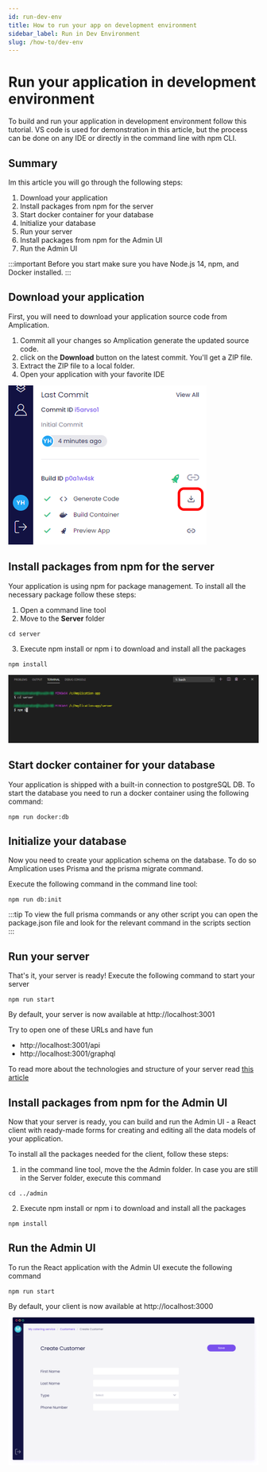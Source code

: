 ```yaml
---
id: run-dev-env
title: How to run your app on development environment
sidebar_label: Run in Dev Environment
slug: /how-to/dev-env
---
```


# Run your application in development environment

To build and run your application in development environment follow this tutorial.
VS code is used for demonstration in this article, but the process can be done on any IDE or directly in the command line with npm CLI.

## Summary

Im this article you will go through the following steps:

1. Download your application
2. Install packages from npm for the server
3. Start docker container for your database
4. Initialize your database
5. Run your server
6. Install packages from npm for the Admin UI
7. Run the Admin UI

:::important
Before you start make sure you have Node.js 14, npm, and Docker installed.
:::

## Download your application

First, you will need to download your application source code from Amplication.

1. Commit all your changes so Amplication generate the updated source code.
2. click on the **Download** button on the latest commit. You'll get a ZIP file.
3. Extract the ZIP file to a local folder.
4. Open your application with your favorite IDE

![](./assets/download-code.png)

## Install packages from npm for the server

Your application is using npm for package management. To install all the necessary package follow these steps:

1. Open a command line tool
2. Move to the **Server** folder

```
cd server
```

3. Execute npm install or npm i to download and install all the packages

```
npm install
```

![](./assets/npm-server-install.png)

## Start docker container for your database

Your application is shipped with a built-in connection to postgreSQL DB. To start the database you need to run a docker container using the following command:

```
npm run docker:db
```

## Initialize your database

Now you need to create your application schema on the database. To do so Amplication uses Prisma and the prisma migrate command.

Execute the following command in the command line tool:

```
npm run db:init
```

:::tip
To view the full prisma commands or any other script you can open the package.json file and look for the relevant command in the scripts section  
:::

## Run your server

That's it, your server is ready!
Execute the following command to start your server

```
npm run start
```

By default, your server is now available at http://localhost:3001

Try to open one of these URLs and have fun

- http://localhost:3001/api
- http://localhost:3001/graphql

To read more about the technologies and structure of your server read [this article](../generated-app)

## Install packages from npm for the Admin UI

Now that your server is ready, you can build and run the Admin UI - a React client with ready-made forms for creating and editing all the data models of your application.

To install all the packages needed for the client, follow these steps:

1. in the command line tool, move the the Admin folder. In case you are still in the Server folder, execute this command

```
cd ../admin
```

2. Execute npm install or npm i to download and install all the packages

```
npm install
```

## Run the Admin UI

To run the React application with the Admin UI execute the following command

```
npm run start
```


By default, your client is now available at http://localhost:3000

![](../getting-started/assets/generated-app/admin-ui.png)
